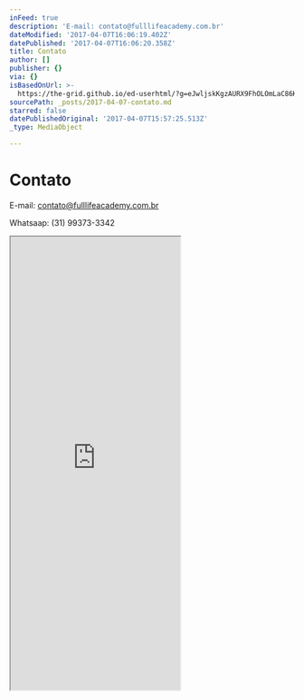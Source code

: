```yaml
---
inFeed: true
description: 'E-mail: contato@fulllifeacademy.com.br'
dateModified: '2017-04-07T16:06:19.402Z'
datePublished: '2017-04-07T16:06:20.358Z'
title: Contato
author: []
publisher: {}
via: {}
isBasedOnUrl: >-
  https://the-grid.github.io/ed-userhtml/?g=eJwljskKgzAURX9FhOLOmLaC86KF1r8oGV5MSmJCjLT26-uwuRwOZ3EbJTwxEO1Lrefg2ziLoyksGtpYghpkqPIsc9_6o3iQVVme6iOsRjtCvbaetYkMwU0VQsJ6M6U_K62bqVYsZdYgMWutlQDCCAezrIr6vUR3OwbCwmPjTTjwhqAhx6_iLeTlim8cP3sMBR3wGfdJ16DjcfcHJh9BQA
sourcePath: _posts/2017-04-07-contato.md
starred: false
datePublishedOriginal: '2017-04-07T15:57:25.513Z'
_type: MediaObject

---
```

# Contato

E-mail: contato@fulllifeacademy.com.br

Whatsaap: (31) 99373-3342

<iframe src="https://the-grid.github.io/ed-userhtml/?g=eJwljskKgzAURX9FhOLOmLaC86KF1r8oGV5MSmJCjLT26-uwuRwOZ3EbJTwxEO1Lrefg2ziLoyksGtpYghpkqPIsc9_6o3iQVVme6iOsRjtCvbaetYkMwU0VQsJ6M6U_K62bqVYsZdYgMWutlQDCCAezrIr6vUR3OwbCwmPjTTjwhqAhx6_iLeTlim8cP3sMBR3wGfdJ16DjcfcHJh9BQA" height="800" style=""></iframe>